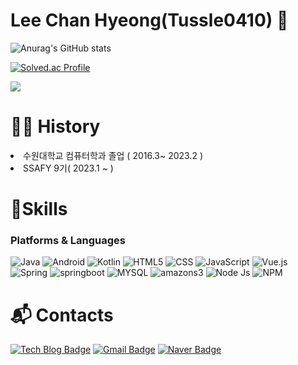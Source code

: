 # Lee Chan Hyeong(Tussle0410) 👋

![Anurag's GitHub stats](https://github-readme-stats.vercel.app/api?username=Tussle0410&show_icons=true&theme=merko)
 
[![Solved.ac Profile](http://mazassumnida.wtf/api/v2/generate_badge?boj=cksgud410)](https://solved.ac/cksgud410/)

  <img src="http://mazandi.herokuapp.com/api?handle=cksgud410&theme=warm"/>
  
# 👩‍💻 History
<ui>
  <li>
    수원대학교 컴퓨터학과 졸업 ( 2016.3~ 2023.2 )
  </li>
   <li>
    SSAFY 9기( 2023.1 ~  )
  </li>
</ui>
  
# 💪Skills
### Platforms & Languages
![Java](https://img.shields.io/badge/Java-007396.svg?&style=for-the-badge&logo=Java&logoColor=white)
![Android](https://img.shields.io/badge/Android-3DDC84.svg?&style=for-the-badge&logo=Android&logoColor=white)
![Kotlin](https://img.shields.io/badge/Kotlin-7F52FF.svg?&style=for-the-badge&logo=Kotlin&logoColor=white)
![HTML5](https://img.shields.io/badge/HTML5-E34F26.svg?&style=for-the-badge&logo=HTML5&logoColor=white) 
![CSS](https://img.shields.io/badge/CSS-1572B6.svg?&style=for-the-badge&logo=CSS3&logoColor=white)
![JavaScript](https://img.shields.io/badge/JavaScript-F7DF1E.svg?&style=for-the-badge&logo=JavaScript&logoColor=white)
![Vue.js](https://img.shields.io/badge/vue.js-4FC08D.svg?&style=for-the-badge&logo=vue.js&logoColor=white)
![Spring](https://img.shields.io/badge/Spring-6DB33F.svg?&style=for-the-badge&logo=spring&logoColor=white)
![springboot](https://img.shields.io/badge/springboot-6DB33F.svg?&style=for-the-badge&logo=springboot&logoColor=white)
![MYSQL](https://img.shields.io/badge/mysql-4479A1.svg?&style=for-the-badge&logo=MYSQL&logoColor=white)
![amazons3](https://img.shields.io/badge/amazons3-4053D6.svg?&style=for-the-badge&logo=amazons3&logoColor=white)
![Node Js](https://img.shields.io/badge/node.js-339933.svg?&style=for-the-badge&logo=node.js&logoColor=white)
![NPM](https://img.shields.io/badge/NPM-CB3837.svg?&style=for-the-badge&logo=node.js&logoColor=white)



 
# :mailbox_with_mail: Contacts
[![Tech Blog Badge](http://img.shields.io/badge/-%20blog-black?style=flat-square&logo=github&link=https://tussle.tistory.com/)](https://tussle.tistory.com/)
[![Gmail Badge](https://img.shields.io/badge/Gmail-d14836?style=flat-square&logo=Gmail&logoColor=white&link=mailto:cksgud410@gmail.com)](mailto:cksgud410@gmail.com)
[![Naver Badge](https://img.shields.io/badge/Naver-03C75A?style=flat-square&logo=Naver&logoColor=white&link=mailto:cksgud410@naver.com)](mailto:cksgud410@naver.com)


<!--
**Tussle0410/Tussle0410** is a ✨ _special_ ✨ repository because its `README.md` (this file) appears on your GitHub profile.

Here are some ideas to get you started:

- 🔭 I’m currently working on ...
- 🌱 I’m currently learning ...
- 👯 I’m looking to collaborate on ...
- 🤔 I’m looking for help with ...
- 💬 Ask me about ...
- 📫 How to reach me: ...
- 😄 Pronouns: ...
- ⚡ Fun fact: ...
-->
